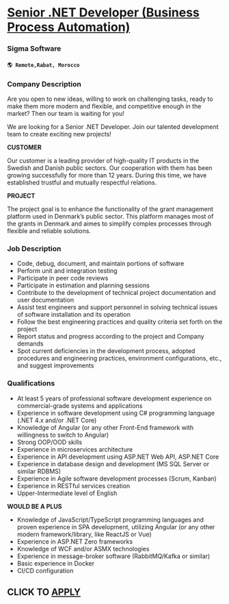 # [Senior .NET Developer (Business Process Automation)](https://www.remotewlb.com/apply/senior-net-developer-business-process-automation-106964)  
### Sigma Software  
#### `🌎 Remote,Rabat, Morocco`  

### **Company Description**

Are you open to new ideas, willing to work on challenging tasks, ready to make them more modern and flexible, and competitive enough in the market? Then our team is waiting for you!

We are looking for a Senior .NET Developer. Join our talented development team to create exciting new projects!

 **CUSTOMER**

Our customer is a leading provider of high-quality IT products in the Swedish and Danish public sectors. Our cooperation with them has been growing successfully for more than 12 years. During this time, we have established trustful and mutually respectful relations.

 **PROJECT**

The project goal is to enhance the functionality of the grant management platform used in Denmark’s public sector. This platform manages most of the grants in Denmark and aimes to simplify complex processes through flexible and reliable solutions.

###  **Job Description**

  * Code, debug, document, and maintain portions of software
  * Perform unit and integration testing
  * Participate in peer code reviews
  * Participate in estimation and planning sessions
  * Contribute to the development of technical project documentation and user documentation
  * Assist test engineers and support personnel in solving technical issues of software installation and its operation
  * Follow the best engineering practices and quality criteria set forth on the project
  * Report status and progress according to the project and Company demands
  * Spot current deficiencies in the development process, adopted procedures and engineering practices, environment configurations, etc., and suggest improvements

###  **Qualifications**

  * At least 5 years of professional software development experience on commercial-grade systems and applications
  * Experience in software development using C# programming language (.NET 4.x and/or .NET Core)
  * Knowledge of Angular (or any other Front-End framework with willingness to switch to Angular)
  * Strong OOP/OOD skills
  * Experience in microservices architecture
  * Experience in API development using ASP.NET Web API, ASP.NET Core
  * Experience in database design and development (MS SQL Server or similar RDBMS)
  * Experience in Agile software development processes (Scrum, Kanban)
  * Experience in RESTful services creation
  * Upper-Intermediate level of English

 **WOULD BE A PLUS**

  * Knowledge of JavaScript/TypeScript programming languages and proven experience in SPA development, utilizing Angular (or any other modern framework/library, like ReactJS or Vue)
  * Experience in ASP.NET Zero frameworks
  * Knowledge of WCF and/or ASMX technologies
  * Experience in message-broker software (RabbitMQ/Kafka or similar)
  * Basic experience in Docker
  * CI/CD configuration

  
## CLICK TO [APPLY](https://www.remotewlb.com/apply/senior-net-developer-business-process-automation-106964)

